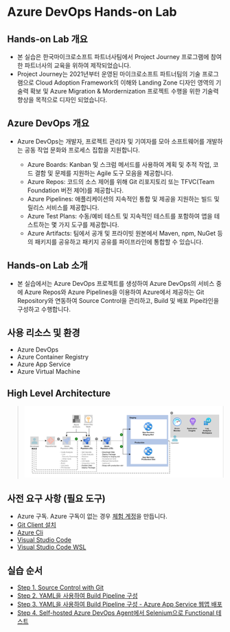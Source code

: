 # Azure DevOps Hands-on Lab

## Hands-on Lab 개요

* 본 실습은 한국마이크로소프트 파트너사팀에서 Project Journey 프로그램에 참여한 파트너사의 교육을 위하여 제작되었습니다.
* Project Journey는 2021년부터 운영된 마이크로소프트 파트너팀의 기술 프로그램으로 Cloud Adoption Framework의 이해와 Landing Zone 디자인 영역의 기술력 확보 및
Azure Migration & Mordernization 프로젝트 수행을 위한 기술력 향상을 목적으로 디자인 되었습니다.

## Azure DevOps 개요

* Azure DevOps는 개발자, 프로젝트 관리자 및 기여자를 모아 소프트웨어를 개발하는 공동 작업 문화와 프로세스 집합을 지원합니다. 

  * Azure Boards: Kanban 및 스크럼 메서드를 사용하여 계획 및 추적 작업, 코드 결함 및 문제를 지원하는 Agile 도구 모음을 제공합니다.
  * Azure Repos: 코드의 소스 제어를 위해 Git 리포지토리 또는 TFVC(Team Foundation 버전 제어)를 제공합니다.
  * Azure Pipelines: 애플리케이션의 지속적인 통합 및 제공을 지원하는 빌드 및 릴리스 서비스를 제공합니다.
  * Azure Test Plans: 수동/예비 테스트 및 지속적인 테스트를 포함하여 앱을 테스트하는 몇 가지 도구를 제공합니다.
  * Azure Artifacts: 팀에서 공개 및 프라이빗 원본에서 Maven, npm, NuGet 등의 패키지를 공유하고 패키지 공유를 파이프라인에 통합할 수 있습니다.

## Hands-on Lab 소개

* 본 실습에서는 Azure DevOps 프로젝트를 생성하여 Azure DevOps의 서비스 중에 Azure Repos와 Azure Pipelines을 이용하여 Azure에서 제공하는 Git Repository와 연동하여 Source Control을 관리하고, Build 및 배포 Pipe라인을 구성하고 수행합니다. 

## 사용 리소스 및 환경
  * Azure DevOps
  * Azure Container Registry
  * Azure App Service
  * Azure Virtual Machine

## High Level Architecture
> <img src="./images/azure-pipelines-app-service-variant-architecture.png" width="720"/>

## 사전 요구 사항 (필요 도구)

* Azure 구독. Azure 구독이 없는 경우 [체험 계정](https://azure.microsoft.com/ko-kr/free/?WT.mc_id=A261C142F)을 만듭니다.
* [Git Client 설치](https://git-scm.com/downloads)
* [Azure Cli](https://docs.microsoft.com/ko-kr/cli/azure/install-azure-cli)
* [Visual Studio Code](https://code.visualstudio.com/download)
* [Visual Studio Code WSL](https://learn.microsoft.com/en-us/windows/wsl/)

## 실습 순서

* [Step 1. Source Control with Git](https://github.com/jeongaelee/AzureDevOps/blob/main/step01.md)
* [Step 2. YAML을 사용하여 Build Pipeline 구성](https://github.com/jeongaelee/AzureDevOps/blob/main/step02.md)
* [Step 3. YAML을 사용하여 Build Pipeline 구성 - Azure App Service 웹앱 배포](https://github.com/jeongaelee/AzureDevOps/blob/main/step03.md)
* [Step 4. Self-hosted Azure DevOps Agent에서 Selenium으로 Functional 테스트](https://github.com/jeongaelee/AzureDevOps/blob/main/step04.md)
